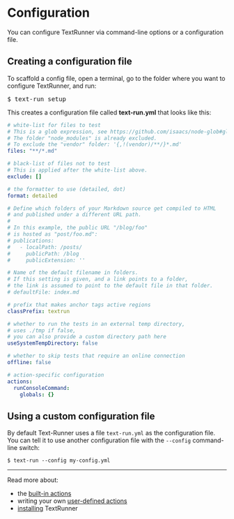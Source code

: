 # Configuration

You can configure TextRunner via command-line options or a configuration file.

## Creating a configuration file

To scaffold a config file, open a terminal, go to the folder where you want to
configure TextRunner, and run:

<pre textrun="shell/exec">
$ text-run setup
</pre>

This creates a configuration file called
<a textrun="verify-workspace-file-content"> **text-run.yml** that looks like
this:

```yml
# white-list for files to test
# This is a glob expression, see https://github.com/isaacs/node-glob#glob-primer
# The folder "node_modules" is already excluded.
# To exclude the "vendor" folder: '{,!(vendor)/**/}*.md'
files: "**/*.md"

# black-list of files not to test
# This is applied after the white-list above.
exclude: []

# the formatter to use (detailed, dot)
format: detailed

# Define which folders of your Markdown source get compiled to HTML
# and published under a different URL path.
#
# In this example, the public URL "/blog/foo"
# is hosted as "post/foo.md":
# publications:
#   - localPath: /posts/
#     publicPath: /blog
#     publicExtension: ''

# Name of the default filename in folders.
# If this setting is given, and a link points to a folder,
# the link is assumed to point to the default file in that folder.
# defaultFile: index.md

# prefix that makes anchor tags active regions
classPrefix: textrun

# whether to run the tests in an external temp directory,
# uses ./tmp if false,
# you can also provide a custom directory path here
useSystemTempDirectory: false

# whether to skip tests that require an online connection
offline: false

# action-specific configuration
actions:
  runConsoleCommand:
    globals: {}
```

</a>

## Using a custom configuration file

By default Text-Runner uses a file `text-run.yml` as the configuration file. You
can tell it to use another configuration file with the `--config` command-line
switch:

```
$ text-run --config my-config.yml
```

<hr>

Read more about:

- the [built-in actions](built-in-actions)
- writing your own [user-defined actions](user-defined-actions.md)
- [installing](installation.md) TextRunner
